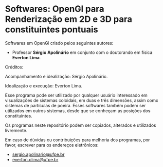 # Softwares: OpenGl para Renderização em 2D e 3D para constituintes pontuais

Softwares em OpenGl criado pelos seguintes autores:

- Professor **Sérgio Apolinário** em conjunto com o doutorando em física **Everton Lima**.

Créditos:

Acompanhamento e idealização: Sérgio Apolinário.

Idealização e execução: Everton Lima.

Esse programa pode ser utilizado por qualquer usuário interessado em visualizações de sistemas coloidais, em duas e três dimensões, assim como sistemas de partículas de poeira. Esses softwares também podem ser utilizados em outros sistemas, desde que se conheçam as posições dos constituintes.

Os programas neste repositório podem ser copiados, alterados e utilizados livremente.

Em caso de dúvidas ou contribuições para melhoria dos programas, por favor, escrever para os endereços eletrônicos:

- sergio.apolinario@ufpe.br
- everton.olima@ufpe.br
